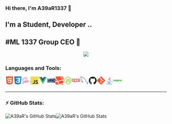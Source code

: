 ### Hi there, I'm A39aR1337 👋

## I'm a Student, Developer ..

## #ML 1337 Group CEO 🤞

<p align="center">
  <img src="https://readme-typing-svg.herokuapp.com?color=%23A4834D&lines=Hey+%F0%9F%91%8B%2C+I%60m+A39aR+....!;Nice+to+see+you+..."/>
</p>

### Languages and Tools:

<img align="left" alt="HTML5" width="26px" src="https://raw.githubusercontent.com/devicons/devicon/master/icons/html5/html5-original.svg" />
<img align="left" alt="CSS3" width="26px" src="https://raw.githubusercontent.com/devicons/devicon/master/icons/css3/css3-original.svg" />
<img align="left" alt="SASS" width="26px" src="https://raw.githubusercontent.com/devicons/devicon/master/icons/sass/sass-original.svg" />
<img align="left" alt="JAVASCRIPT" width="26px" src="https://raw.githubusercontent.com/devicons/devicon/master/icons/javascript/javascript-original.svg" />
<img align="left" alt="VUEJS" width="26px" src="https://raw.githubusercontent.com/devicons/devicon/master/icons/vuejs/vuejs-original.svg" />
<img align="left" alt="PHP" width="26px" src="https://raw.githubusercontent.com/devicons/devicon/master/icons/php/php-original.svg" />
<img align="left" alt="LARAVEL" width="26px" src="https://raw.githubusercontent.com/devicons/devicon/master/icons/laravel/laravel-plain.svg" />
<img align="left" alt="NODEJS" width="26px" src="https://raw.githubusercontent.com/devicons/devicon/master/icons/nodejs/nodejs-original.svg" />
<img align="left" alt="NPM" width="26px" src="https://raw.githubusercontent.com/devicons/devicon/master/icons/npm/npm-original-wordmark.svg" />
<img align="left" alt="MYSQL" width="26px" src="https://raw.githubusercontent.com/devicons/devicon/master/icons/mysql/mysql-original.svg" />
<img align="left" alt="GITHUB" width="26px" src="https://raw.githubusercontent.com/devicons/devicon/master/icons/github/github-original.svg" />
<img align="left" alt="GIT" width="26px" src="https://raw.githubusercontent.com/devicons/devicon/master/icons/git/git-original.svg" />
<img align="left" alt="JAVA" width="26px" src="https://raw.githubusercontent.com/devicons/devicon/master/icons/java/java-original.svg" />
<img align="left" alt="NGINX" width="26px" src="https://raw.githubusercontent.com/devicons/devicon/master/icons/nginx/nginx-original.svg" />
<br />
<br />

---

### :zap: GitHub Stats:
<img align="left" alt="A39aR's GitHub Stats" src="https://github-readme-stats-cyan-nine.vercel.app/api/top-langs?username=iw9&show_icons=true&hide_border=false&count_private=true&theme=tokyonight" />
<img align="left" alt="A39aR's GitHub Stats" src="https://github-readme-stats-cyan-nine.vercel.app/api?username=iw9&show_icons=true&hide_border=false&count_private=true&theme=tokyonight" />
